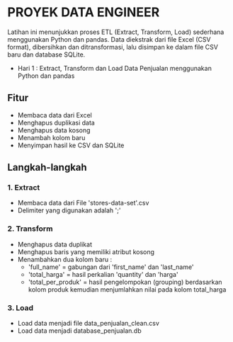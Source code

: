 # PROYEK DATA ENGINEER

Latihan ini menunjukkan proses ETL (Extract, Transform, Load) sederhana menggunakan Python dan pandas. Data diekstrak dari file Excel (CSV format), dibersihkan dan ditransformasi, lalu disimpan ke dalam file CSV baru dan database SQLite.

- Hari 1 : Extract, Transform dan Load Data Penjualan menggunakan Python dan pandas

## Fitur

- Membaca data dari Excel
- Menghapus duplikasi data
- Menghapus data kosong
- Menambah kolom baru
- Menyimpan hasil ke CSV dan SQLite

## Langkah-langkah

### 1. Extract

- Membaca data dari File 'stores-data-set'.csv
- Delimiter yang digunakan adalah ';'

### 2. Transform

- Menghapus data duplikat
- Menghapus baris yang memiliki atribut kosong
- Menambahkan dua kolom baru :
  - 'full_name' = gabungan dari 'first_name' dan 'last_name'
  - 'total_harga' = hasil perkalian 'quantity' dan 'harga'
  - 'total_per_produk' = hasil pengelompokan (grouping) berdasarkan kolom produk kemudian menjumlahkan nilai pada
    kolom total_harga

### 3. Load

- Load data menjadi file data_penjualan_clean.csv
- Load data menjadi database_penjualan.db
